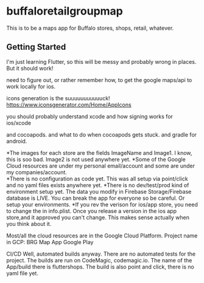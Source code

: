 # buffaloretailgroupmap

This is to be a maps app for Buffalo stores, shops, retail, whatever.

## Getting Started

I'm just learning Flutter, so this will be messy and probably wrong in places.  But it should work!

need to figure out, or rather remember how, to get the google maps/api to work locally for ios.


icons generation is the suuuuuuuuuuuck!
https://www.iconsgenerator.com/Home/AppIcons


you should probably understand xcode
and how signing works for ios/xcode

and cocoapods.  and what to do when cocoapods gets stuck.
and gradle for android.

*The images for each store are the fields ImageName and Image1.  I know, this is soo bad.  Image2 is not used anywhere yet.
*Some of the Google Cloud resources are under my personal email/account and some are under my companies/account.  
*There is no configuration as code yet.  This was all setup via point/click and no yaml files exists anywhere yet.
*There is no dev/test/prod kind of environment setup yet.  The data you modify in Firebase Storage/Firebase database is LIVE.  You can break the app for everyone so be careful. Or setup your environments.
*If you rev the verison for ios/app store, you need to change the <CFBundleShortVersionString> in info.plist.  Once you release a version in the ios app store,and it approved you can't change.  This makes sense actually when you think about it.

Most/all the cloud resources are in the Google Cloud Platform. 
Project name in GCP: BRG Map App Google Play

CI/CD
Well, automated builds anyway. There are no automated tests for the project.  The builds are run on CodeMagic, codemagic.io.  The name of the App/build there is fluttershops.  The build is also point and click, there is no yaml file yet.



